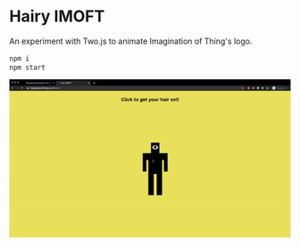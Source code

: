 # Hairy IMOFT
An experiment with Two.js to animate Imagination of Thing's logo.
```
npm i
npm start

```
![alt text](https://raw.githubusercontent.com/tothepoweroftom/beast/master/hairy.gif)

